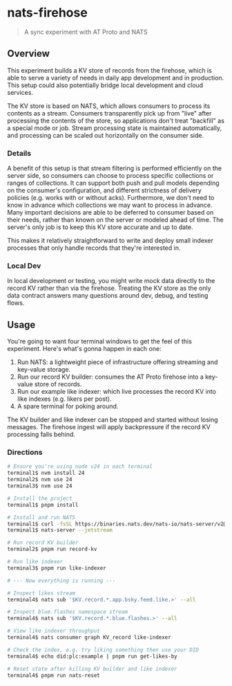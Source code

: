 # nats-firehose
> A sync experiment with AT Proto and NATS

## Overview

This experiment builds a KV store of records from the firehose, which is able to serve a variety of needs in daily app development and in production.  This setup could also potentially bridge local development and cloud services.

The KV store is based on NATS, which allows consumers to process its contents as a stream.  Consumers transparently pick up from "live" after processing the contents of the store, so applications don't treat "backfill" as a special mode or job.  Stream processing state is maintained automatically, and processing can be scaled out horizontally on the consumer side.

### Details

A benefit of this setup is that stream filtering is performed efficiently on the server side, so consumers can choose to process specific collections or ranges of collections.  It can support both push and pull models depending on the consumer's configuration, and different strictness of delivery policies (e.g. works with or without acks).  Furthermore, we don't need to know in advance which collections we may want to process in advance.  Many important decisions are able to be deferred to consumer based on their needs, rather than known on the server or modeled ahead of time.  The server's only job is to keep this KV store accurate and up to date.

This makes it relatively straightforward to write and deploy small indexer processes that only handle records that they're interested in.

### Local Dev

In local development or testing, you might write mock data directly to the record KV rather than via the firehose.  Treating the KV store as the only data contract answers many questions around dev, debug, and testing flows.

## Usage

You're going to want four terminal windows to get the feel of this experiment.  Here's what's gonna happen in each one:
1. Run NATS: a lightweight piece of infrastructure offering streaming and key-value storage.
2. Run our record KV builder: consumes the AT Proto firehose into a key-value store of records.
3. Run our example like indexer: which live processes the record KV into like indexes (e.g. likers per post).
4. A spare terminal for poking around.

The KV builder and like indexer can be stopped and started without losing messages.  The firehose ingest will apply backpressure if the record KV processing falls behind.

### Directions

```sh
# Ensure you're using node v24 in each terminal
terminal1$ nvm install 24
terminal2$ nvm use 24
terminal3$ nvm use 24

# Install the project
terminal1$ pnpm install

# Install and run NATS
terminal1$ curl -fsSL https://binaries.nats.dev/nats-io/nats-server/v2@v2.11.6 | sh
terminal1$ nats-server --jetstream

# Run record KV builder
terminal2$ pnpm run record-kv

# Run like indexer
terminal3$ pnpm run like-indexer

# --- Now everything is running ---

# Inspect likes stream
terminal4$ nats sub '$KV.record.*.app.bsky.feed.like.>' --all

# Inspect blue.flashes namespace stream
terminal4$ nats sub '$KV.record.*.blue.flashes.>' --all

# View like indexer throughput
terminal4$ nats consumer graph KV_record like-indexer

# Check the index, e.g. try liking something then use your DID
terminal4$ echo did:plc:example | pnpm run get-likes-by

# Reset state after killing KV builder and like indexer
terminal4$ pnpm run nats-reset
```
